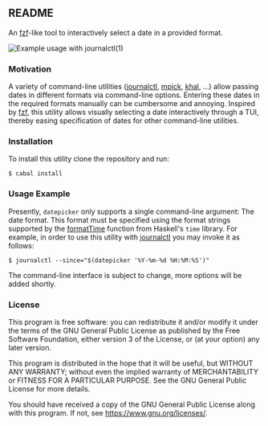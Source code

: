## README

An [fzf]-like tool to interactively select a date in a provided format.

![Example usage with journalctl(1)](https://files.8pit.net/img/datepicker-demo.gif)

### Motivation

A variety of command-line utilities ([journalctl], [mpick], [khal], …) allow passing dates in different formats via command-line options.
Entering these dates in the required formats manually can be cumbersome and annoying.
Inspired by [fzf], this utility allows visually selecting a date interactively through a TUI, thereby easing specification of dates for other command-line utilities.

### Installation

To install this utility clone the repository and run:

	$ cabal install

### Usage Example

Presently, `datepicker` only supports a single command-line argument: The date format.
This format must be specified using the format strings supported by the [formatTime] function from Haskell's `time` library.
For example, in order to use this utility with [journalctl] you may invoke it as follows:

	$ journalctl --since="$(datepicker '%Y-%m-%d %H:%M:%S')"

The command-line interface is subject to change, more options will be added shortly.

### License

This program is free software: you can redistribute it and/or modify it
under the terms of the GNU General Public License as published by the
Free Software Foundation, either version 3 of the License, or (at your
option) any later version.

This program is distributed in the hope that it will be useful, but
WITHOUT ANY WARRANTY; without even the implied warranty of
MERCHANTABILITY or FITNESS FOR A PARTICULAR PURPOSE. See the GNU General
Public License for more details.

You should have received a copy of the GNU General Public License along
with this program. If not, see <https://www.gnu.org/licenses/>.

[fzf]: https://github.com/junegunn/fzf
[journalctl]: https://manpages.debian.org/unstable/systemd/journalctl.1.en.html#FILTERING_OPTIONS
[mpick]: https://manpages.debian.org/unstable/mblaze/mpick.1.en.html#EXAMPLES
[khal]: https://manpages.debian.org/unstable/khal/khal.1.en.html
[formatTime]: https://hackage.haskell.org/package/time/docs/Data-Time-Format.html#v:formatTime
